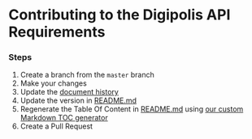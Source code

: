 # Contributing to the Digipolis API Requirements #

### Steps ###

1. Create a branch from the `master` branch
2. Make your changes
3. Update the [document history](apireq-chapters/001-document-history.md#document-historiek)
4. Update the version in [README.md](README.md)
5. Regenerate the Table Of Content in [README.md](README.md) using [our custom Markdown TOC generator](https://github.com/digipolisantwerp/markdown-toc_app_go)
6. Create a Pull Request
